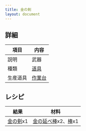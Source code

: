 ```yaml
---
title: 金の剣
layout: document
---
```

## 詳細

|項目|内容|
|---|---|
|説明|武器|
|種類|[道具](道具)|
|生産道具|[作業台](作業台)|

## レシピ

|結果|材料|
|---|---|
|[金の剣](金の剣)x1|[金の延べ棒](金の延べ棒)x2、[棒](棒)x1|
